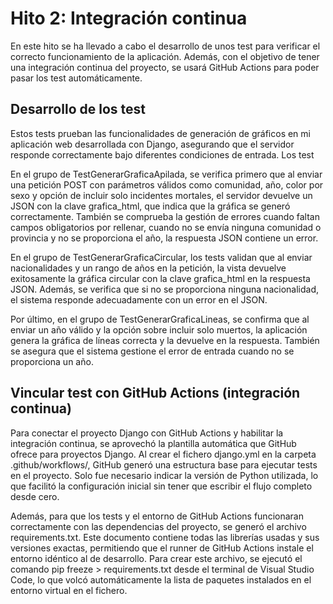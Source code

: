 # Hito 2: Integración continua

En este hito se ha llevado a cabo el desarrollo de unos test para verificar el correcto funcionamiento de la aplicación. Además, con el objetivo de tener una integración continua del proyecto, se usará GitHub Actions para poder pasar los test automáticamente.

## Desarrollo de los test

Estos tests prueban las funcionalidades de generación de gráficos en mi aplicación web desarrollada con Django, asegurando que el servidor responde correctamente bajo diferentes condiciones de entrada. Los test

En el grupo de TestGenerarGraficaApilada, se verifica primero que al enviar una petición POST con parámetros válidos como comunidad, año, color por sexo y opción de incluir solo incidentes mortales, el servidor devuelve un JSON con la clave grafica_html, que indica que la gráfica se generó correctamente. También se comprueba la gestión de errores cuando faltan campos obligatorios por rellenar, cuando no se envía ninguna comunidad o provincia y no se proporciona el año, la respuesta JSON contiene un error.

En el grupo de TestGenerarGraficaCircular, los tests validan que al enviar nacionalidades y un rango de años en la petición, la vista devuelve exitosamente la gráfica circular con la clave grafica_html en la respuesta JSON. Además, se verifica que si no se proporciona ninguna nacionalidad, el sistema responde adecuadamente con un error en el JSON.

Por último, en el grupo de TestGenerarGraficaLineas, se confirma que al enviar un año válido y la opción sobre incluir solo muertos, la aplicación genera la gráfica de líneas correcta y la devuelve en la respuesta. También se asegura que el sistema gestione el error de entrada cuando no se proporciona un año.

## Vincular test con GitHub Actions (integración continua)

Para conectar el proyecto Django con GitHub Actions y habilitar la integración continua, se aprovechó la plantilla automática que GitHub ofrece para proyectos Django. Al crear el fichero django.yml﻿ en la carpeta .github/workflows/﻿, GitHub generó una estructura base para ejecutar tests en el proyecto. Solo fue necesario indicar la versión de Python utilizada, lo que facilitó la configuración inicial sin tener que escribir el flujo completo desde cero.

Además, para que los tests y el entorno de GitHub Actions funcionaran correctamente con las dependencias del proyecto, se generó el archivo requirements.txt﻿. Este documento contiene todas las librerías usadas y sus versiones exactas, permitiendo que el runner de GitHub Actions instale el entorno idéntico al de desarrollo. Para crear este archivo, se ejecutó el comando pip freeze > requirements.txt﻿ desde el terminal de Visual Studio Code, lo que volcó automáticamente la lista de paquetes instalados en el entorno virtual en el fichero.
